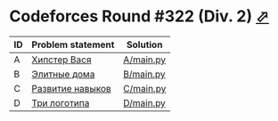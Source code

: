 # Codeforces Round #322 (Div. 2) [⬀](http://codeforces.com/contest/581)

| ID | Problem statement                                                  | Solution               |
|----|--------------------------------------------------------------------|------------------------|
| A  | [Хипстер Вася](http://codeforces.com/problemset/problem/581/A)     | [A/main.py](A/main.py) |
| B  | [Элитные дома](http://codeforces.com/problemset/problem/581/B)     | [B/main.py](B/main.py) |
| C  | [Развитие навыков](http://codeforces.com/problemset/problem/581/C) | [C/main.py](C/main.py) |
| D  | [Три логотипа](http://codeforces.com/problemset/problem/581/D)     | [D/main.py](D/main.py) |


